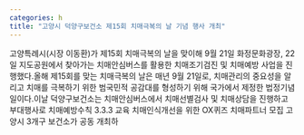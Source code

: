 ```yaml
---
categories: h
title: "고양시 덕양구보건소 제15회 치매극복의 날 기념 행사 개최"
---
```

고양특례시(시장 이동환)가 제15회 치매극복의 날을 맞이해 9월 21일 화정문화광장, 22일 지도공원에서 찾아가는 치매안심버스를 활용한 치매조기검진 및 치매예방 사업을 진행했다.올해 제15회를 맞는 치매극복의 날은 매년 9월 21일로, 치매관리의 중요성을 알리고 치매를 극복하기 위한 범국민적 공감대를 형성하기 위해 국가에서 제정한 법정기념일이다.이날 덕양구보건소는 치매안심버스에서 치매선별검사 및 치매상담을 진행하고 부대행사로 치매예방수칙 3.3.3 교육 치매인식개선을 위한 OX퀴즈 치매파트너 모집 고양시 3개구 보건소가 공동 개최하